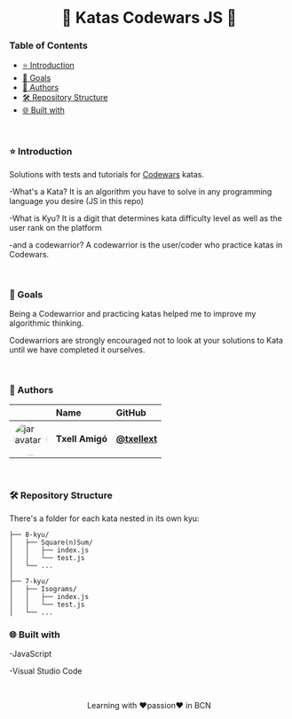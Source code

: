 <br> 
<h1 align="center"> 🥋 Katas Codewars JS 🥋</h1>



### Table of Contents

- [⭐ Introduction](#⭐-introduction)
- [🦋 Goals](#🦋-goals)
- [👷 Authors](#👷-authors)
- [🛠️ Repository Structure](#🛠️-repository-structure)
- [🌐 Built with](#🌐-built-with)

<br>

### ⭐ Introduction

Solutions with tests and tutorials for <a href="https://www.codewars.com">Codewars</a> katas.

-What's a Kata?
It is an algorithm you have to solve in any programming language you desire (JS in this repo)

-What is Kyu?
It is a digit that determines kata difficulty level as well as the user rank on the platform

-and a codewarrior?
A codewarrior is the user/coder who practice katas in Codewars. 

<br>

### 🦋 Goals

Being a Codewarrior and practicing katas helped me to improve my algorithmic thinking.

Codewarriors are strongly encouraged not to look at your solutions to Kata until we have completed it ourselves.

<br>

### 👷 Authors


|                     | Name                | GitHub              |
| :------------------ | :------------------ | :------------------ |
| <a href="https://github.com/txellext"><img src="https://avatars.githubusercontent.com/u/108218084?v=4" width="60" height="60" style="border-radius: 50%" alt="jar avatar"></a> | **Txell Amigó** | [**@txellext**](https://github.com/txellext) | 

<br>

### 🛠️ Repository Structure

There's a folder for each kata nested in its own kyu:

```ascii
├── 8-kyu/
│   ├── Square(n)Sum/
│   │   ├── index.js
│   │   └── test.js
│   └── ...
│
├── 7-kyu/
│   ├── Isograms/
│   │   ├── index.js
│   │   └── test.js
│   └── ...
```

### 🌐 Built with

-JavaScript

-Visual Studio Code

<br>

<p align="center"> Learning with ❤️passion❤️ in BCN</p>
